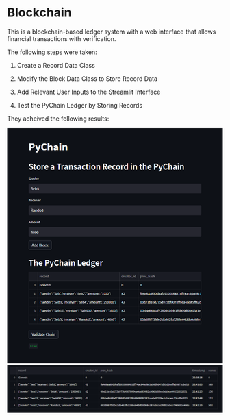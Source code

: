# Blockchain

This is a blockchain-based ledger system with a web interface that allows financial transactions with verification.

The following steps were taken:

1. Create a Record Data Class

2. Modify the Block Data Class to Store Record Data

3. Add Relevant User Inputs to the Streamlit Interface

4. Test the PyChain Ledger by Storing Records

They acheived the following results:

![PyChain](Python_Blockchain/Resources/PyChain.png)
![PyChain2](Python_Blockchain/Resources/PyChain2.png)
